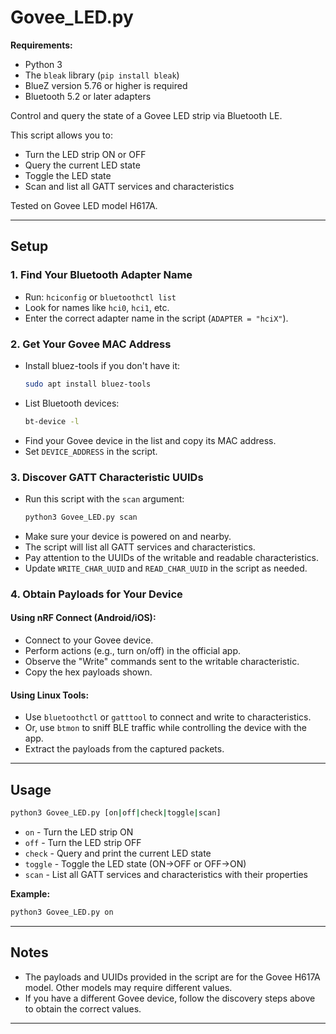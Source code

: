 # Govee_LED.py

**Requirements:**
- Python 3
- The `bleak` library (`pip install bleak`)
- BlueZ version 5.76 or higher is required
- Bluetooth 5.2 or later adapters

Control and query the state of a Govee LED strip via Bluetooth LE.

This script allows you to:
- Turn the LED strip ON or OFF
- Query the current LED state
- Toggle the LED state
- Scan and list all GATT services and characteristics

Tested on Govee LED model H617A.

---

## Setup

### 1. Find Your Bluetooth Adapter Name

- Run: `hciconfig` or `bluetoothctl list`
- Look for names like `hci0`, `hci1`, etc.
- Enter the correct adapter name in the script (`ADAPTER = "hciX"`).

### 2. Get Your Govee MAC Address

- Install bluez-tools if you don't have it:
  ```sh
  sudo apt install bluez-tools
  ```
- List Bluetooth devices:
  ```sh
  bt-device -l
  ```
- Find your Govee device in the list and copy its MAC address.
- Set `DEVICE_ADDRESS` in the script.

### 3. Discover GATT Characteristic UUIDs

- Run this script with the `scan` argument:
  ```sh
  python3 Govee_LED.py scan
  ```
- Make sure your device is powered on and nearby.
- The script will list all GATT services and characteristics.
- Pay attention to the UUIDs of the writable and readable characteristics.
- Update `WRITE_CHAR_UUID` and `READ_CHAR_UUID` in the script as needed.

### 4. Obtain Payloads for Your Device

#### Using nRF Connect (Android/iOS):
- Connect to your Govee device.
- Perform actions (e.g., turn on/off) in the official app.
- Observe the "Write" commands sent to the writable characteristic.
- Copy the hex payloads shown.

#### Using Linux Tools:
- Use `bluetoothctl` or `gatttool` to connect and write to characteristics.
- Or, use `btmon` to sniff BLE traffic while controlling the device with the app.
- Extract the payloads from the captured packets.

---

## Usage

```sh
python3 Govee_LED.py [on|off|check|toggle|scan]
```

- `on`     - Turn the LED strip ON
- `off`    - Turn the LED strip OFF
- `check`  - Query and print the current LED state
- `toggle` - Toggle the LED state (ON→OFF or OFF→ON)
- `scan`   - List all GATT services and characteristics with their properties

**Example:**
```sh
python3 Govee_LED.py on
```

---

## Notes

- The payloads and UUIDs provided in the script are for the Govee H617A model. Other models may require different values.
- If you have a different Govee device, follow the discovery steps above to obtain the correct values.


---